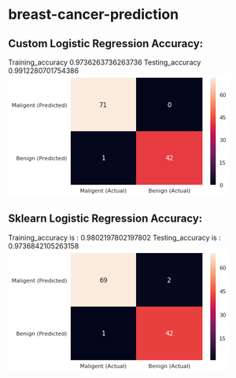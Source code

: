 # breast-cancer-prediction

## Custom Logistic Regression Accuracy:
Training_accuracy 0.9736263736263736
Testing_accuracy 0.9912280701754386
![](https://raw.githubusercontent.com/Himanshuarora97/breast-cancer-prediction/master/image/custom_lr.png)

## Sklearn Logistic Regression Accuracy:
Training_accuracy is : 0.9802197802197802
Testing_accuracy is : 0.9736842105263158
![](https://raw.githubusercontent.com/Himanshuarora97/breast-cancer-prediction/master/image/sklearn_lr.png)
